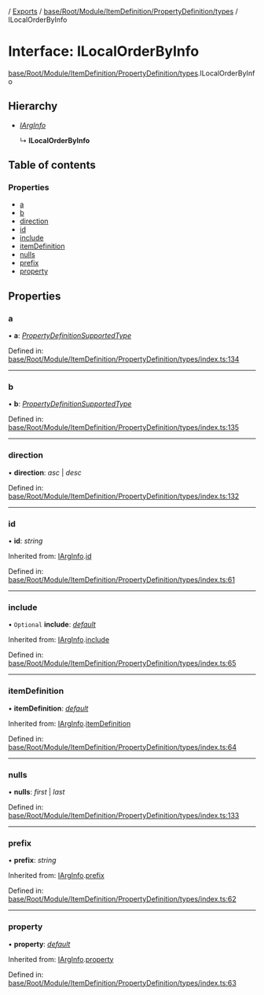 [](../README.md) / [Exports](../modules.md) / [base/Root/Module/ItemDefinition/PropertyDefinition/types](../modules/base_root_module_itemdefinition_propertydefinition_types.md) / ILocalOrderByInfo

# Interface: ILocalOrderByInfo

[base/Root/Module/ItemDefinition/PropertyDefinition/types](../modules/base_root_module_itemdefinition_propertydefinition_types.md).ILocalOrderByInfo

## Hierarchy

* [*IArgInfo*](base_root_module_itemdefinition_propertydefinition_types.iarginfo.md)

  ↳ **ILocalOrderByInfo**

## Table of contents

### Properties

- [a](base_root_module_itemdefinition_propertydefinition_types.ilocalorderbyinfo.md#a)
- [b](base_root_module_itemdefinition_propertydefinition_types.ilocalorderbyinfo.md#b)
- [direction](base_root_module_itemdefinition_propertydefinition_types.ilocalorderbyinfo.md#direction)
- [id](base_root_module_itemdefinition_propertydefinition_types.ilocalorderbyinfo.md#id)
- [include](base_root_module_itemdefinition_propertydefinition_types.ilocalorderbyinfo.md#include)
- [itemDefinition](base_root_module_itemdefinition_propertydefinition_types.ilocalorderbyinfo.md#itemdefinition)
- [nulls](base_root_module_itemdefinition_propertydefinition_types.ilocalorderbyinfo.md#nulls)
- [prefix](base_root_module_itemdefinition_propertydefinition_types.ilocalorderbyinfo.md#prefix)
- [property](base_root_module_itemdefinition_propertydefinition_types.ilocalorderbyinfo.md#property)

## Properties

### a

• **a**: [*PropertyDefinitionSupportedType*](../modules/base_root_module_itemdefinition_propertydefinition_types.md#propertydefinitionsupportedtype)

Defined in: [base/Root/Module/ItemDefinition/PropertyDefinition/types/index.ts:134](https://github.com/onzag/itemize/blob/3efa2a4a/base/Root/Module/ItemDefinition/PropertyDefinition/types/index.ts#L134)

___

### b

• **b**: [*PropertyDefinitionSupportedType*](../modules/base_root_module_itemdefinition_propertydefinition_types.md#propertydefinitionsupportedtype)

Defined in: [base/Root/Module/ItemDefinition/PropertyDefinition/types/index.ts:135](https://github.com/onzag/itemize/blob/3efa2a4a/base/Root/Module/ItemDefinition/PropertyDefinition/types/index.ts#L135)

___

### direction

• **direction**: *asc* \| *desc*

Defined in: [base/Root/Module/ItemDefinition/PropertyDefinition/types/index.ts:132](https://github.com/onzag/itemize/blob/3efa2a4a/base/Root/Module/ItemDefinition/PropertyDefinition/types/index.ts#L132)

___

### id

• **id**: *string*

Inherited from: [IArgInfo](base_root_module_itemdefinition_propertydefinition_types.iarginfo.md).[id](base_root_module_itemdefinition_propertydefinition_types.iarginfo.md#id)

Defined in: [base/Root/Module/ItemDefinition/PropertyDefinition/types/index.ts:61](https://github.com/onzag/itemize/blob/3efa2a4a/base/Root/Module/ItemDefinition/PropertyDefinition/types/index.ts#L61)

___

### include

• `Optional` **include**: [*default*](../classes/base_root_module_itemdefinition_include.default.md)

Inherited from: [IArgInfo](base_root_module_itemdefinition_propertydefinition_types.iarginfo.md).[include](base_root_module_itemdefinition_propertydefinition_types.iarginfo.md#include)

Defined in: [base/Root/Module/ItemDefinition/PropertyDefinition/types/index.ts:65](https://github.com/onzag/itemize/blob/3efa2a4a/base/Root/Module/ItemDefinition/PropertyDefinition/types/index.ts#L65)

___

### itemDefinition

• **itemDefinition**: [*default*](../classes/base_root_module_itemdefinition.default.md)

Inherited from: [IArgInfo](base_root_module_itemdefinition_propertydefinition_types.iarginfo.md).[itemDefinition](base_root_module_itemdefinition_propertydefinition_types.iarginfo.md#itemdefinition)

Defined in: [base/Root/Module/ItemDefinition/PropertyDefinition/types/index.ts:64](https://github.com/onzag/itemize/blob/3efa2a4a/base/Root/Module/ItemDefinition/PropertyDefinition/types/index.ts#L64)

___

### nulls

• **nulls**: *first* \| *last*

Defined in: [base/Root/Module/ItemDefinition/PropertyDefinition/types/index.ts:133](https://github.com/onzag/itemize/blob/3efa2a4a/base/Root/Module/ItemDefinition/PropertyDefinition/types/index.ts#L133)

___

### prefix

• **prefix**: *string*

Inherited from: [IArgInfo](base_root_module_itemdefinition_propertydefinition_types.iarginfo.md).[prefix](base_root_module_itemdefinition_propertydefinition_types.iarginfo.md#prefix)

Defined in: [base/Root/Module/ItemDefinition/PropertyDefinition/types/index.ts:62](https://github.com/onzag/itemize/blob/3efa2a4a/base/Root/Module/ItemDefinition/PropertyDefinition/types/index.ts#L62)

___

### property

• **property**: [*default*](../classes/base_root_module_itemdefinition_propertydefinition.default.md)

Inherited from: [IArgInfo](base_root_module_itemdefinition_propertydefinition_types.iarginfo.md).[property](base_root_module_itemdefinition_propertydefinition_types.iarginfo.md#property)

Defined in: [base/Root/Module/ItemDefinition/PropertyDefinition/types/index.ts:63](https://github.com/onzag/itemize/blob/3efa2a4a/base/Root/Module/ItemDefinition/PropertyDefinition/types/index.ts#L63)
